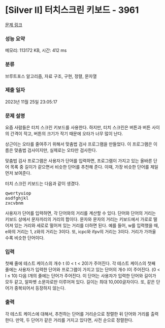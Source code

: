 # [Silver II] 터치스크린 키보드 - 3961 

[문제 링크](https://www.acmicpc.net/problem/3961) 

### 성능 요약

메모리: 113172 KB, 시간: 412 ms

### 분류

브루트포스 알고리즘, 자료 구조, 구현, 정렬, 문자열

### 제출 일자

2023년 11월 25일 23:05:17

### 문제 설명

<p>
	요즘 사람들은 터치 스크린 키보드를 사용한다. 하지만, 터치 스크린은 버튼과 버튼 사이의 간격이 작고, 버튼의 크기가 작기 때문에 오타가 너무 많이 난다.</p>

<p>
	상근이는 오타를 줄여주기 위해서 맞춤법 검사 프로그램을 만들었다. 이 프로그램은 이름은 맞춤법 검사이지만, 실제로는 오타만 검사한다.</p>

<p>
	맞춤법 검사 프로그램은 사용자가 단어를 입력하면, 프로그램이 가지고 있는 올바른 단어 목록 중 길이가 같으면서 비슷한 단어를 추천해 준다. 이때, 가장 비슷한 단어를 제일 먼저 보여준다.</p>

<p>
	터치 스크린 키보드는 다음과 같이 생겼다.</p>

<pre>qwertyuiop
asdfghjkl
zxcvbnm</pre>

<p>
	사용자가 단어를 입력하면, 각 단어와의 거리를 계산할 수 있다. 단어와 단어의 거리는 키보드 상에서 문자끼리의 거리의 합이다. 문자와 문자의 거리는 키보드에서 가로로 떨어져 있는 거리와 세로로 떨어져 있는 거리를 더하면 된다. 예를 들어, w를 입력했을 때, e와의 거리는 1, z와의 거리는 3이다. 또, icpc와 ifpv의 거리는 3이다. 거리가 가까울 수록 비슷한 단어이다.</p>

### 입력 

 <p>
	첫째 줄에 테스트 케이스의 개수 t (0 < t < 20)가 주어진다. 각 테스트 케이스의 첫째 줄에는 사용자가 입력한 단어와 프로그램이 가지고 있는 단어의 개수 l이 주어진다. (0 < l ≤ 10) 다음 l개의 줄에는 단어가 주어진다. 이 단어는 사용자가 입력한 단어와 길이가 모두 같고, 알파벳 소문자로만 이루어져 있다. 길이는 최대 10,000글자이다. 또, 같은 단어가 중복되어서 등장하지 않는다.</p>

### 출력 

 <p>
	각 테스트 케이스에 대해서, 추천하는 단어를 거리순으로 정렬한 뒤 단어와 거리를 출력한다. 만약, 두 단어가 같은 거리를 거지고 있다면, 사전 순으로 정렬한다.</p>

